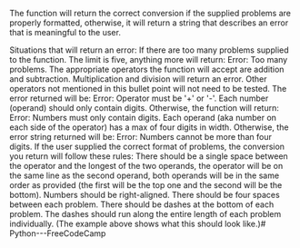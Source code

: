 The function will return the correct conversion if the supplied problems are properly formatted, otherwise, it will return a string that describes an error that is meaningful to the user.

Situations that will return an error: If there are too many problems supplied to the function. The limit is five, anything more will return: Error: Too many problems. The appropriate operators the function will accept are addition and subtraction. Multiplication and division will return an error. Other operators not mentioned in this bullet point will not need to be tested. The error returned will be: Error: Operator must be '+' or '-'. Each number (operand) should only contain digits. Otherwise, the function will return: Error: Numbers must only contain digits. Each operand (aka number on each side of the operator) has a max of four digits in width. Otherwise, the error string returned will be: Error: Numbers cannot be more than four digits. If the user supplied the correct format of problems, the conversion you return will follow these rules: There should be a single space between the operator and the longest of the two operands, the operator will be on the same line as the second operand, both operands will be in the same order as provided (the first will be the top one and the second will be the bottom). Numbers should be right-aligned. There should be four spaces between each problem. There should be dashes at the bottom of each problem. The dashes should run along the entire length of each problem individually. (The example above shows what this should look like.)# Python---FreeCodeCamp
